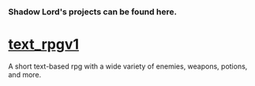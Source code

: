 ### Shadow Lord's projects can be found here.

# [text_rpgv1](https://github.com/deathguy24/game)

A short text-based rpg with a wide variety of enemies, weapons, potions, and more.
